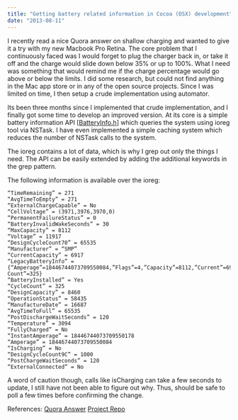```yaml
---
title: "Getting battery related information in Cocoa (OSX) development"
date: "2013-08-11"
---
```


I recently read a nice Quora answer on shallow charging and wanted to give it a try with my new Macbook Pro Retina. The core problem that I continuously faced was I would forget to plug the charger back in, or take it off and the charge would slide down below 35% or up to 100%. What I need was something that would remind me if the charge percentage would go above or below the limits. I did some research, but could not find anything in the Mac app store or in any of the open source projects. Since I was limited on time, I then setup a crude implementation using automator.

Its been three months since I implemented that crude implementation, and I finally got some time to develop an improved version. At its core is a simple battery information API [[BatteryInfo.h](https://github.com/mashhoodr/Shalby/blob/master/Shalby/MLBatteryInfo.h)] which queries the system using ioreg tool via NSTask. I have even implemented a simple caching system which reduces the number of NSTask calls to the system.

The ioreg contains a lot of data, which is why I grep out only the things I need. The API can be easily extended by adding the additional keywords in the grep pattern.

The following information is available over the ioreg:

```
“TimeRemaining” = 271
“AvgTimeToEmpty” = 271
“ExternalChargeCapable” = No
“CellVoltage” = (3971,3976,3970,0)
“PermanentFailureStatus” = 0
“BatteryInvalidWakeSeconds” = 30
“MaxCapacity” = 8112
“Voltage” = 11917
“DesignCycleCount70” = 65535
“Manufacturer” = “SMP”
“CurrentCapacity” = 6917
“LegacyBatteryInfo” = {“Amperage”=18446744073709550084,”Flags”=4,”Capacity”=8112,”Current”=6917,”Voltage”=11917,”Cycle Count”=325}
“BatteryInstalled” = Yes
“CycleCount” = 325
“DesignCapacity” = 8460
“OperationStatus” = 58435
“ManufactureDate” = 16687
“AvgTimeToFull” = 65535
“PostDischargeWaitSeconds” = 120
“Temperature” = 3094
“FullyCharged” = No
“InstantAmperage” = 18446744073709550178
“Amperage” = 18446744073709550084
“IsCharging” = No
“DesignCycleCount9C” = 1000
“PostChargeWaitSeconds” = 120
“ExternalConnected” = No
```

A word of caution though, calls like isCharging can take a few seconds to update, I still have not been able to figure out why. Thus, should be safe to poll a few times before confirming the change.

References:
[Quora Answer](https://www.quora.com/iPhone/Why-is-it-better-for-your-iPhone-to-keep-battery-cycles-at-a-minimum)
[Project Repo](https://github.com/mashhoodr/Shalby)
